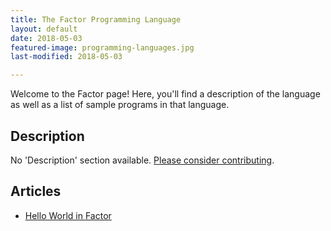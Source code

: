 ```yaml
---
title: The Factor Programming Language
layout: default
date: 2018-05-03
featured-image: programming-languages.jpg
last-modified: 2018-05-03

---
```


Welcome to the Factor page! Here, you'll find a description of the language as well as a list of sample programs in that language.

## Description

No 'Description' section available. [Please consider contributing](https://github.com/TheRenegadeCoder/sample-programs-website).

## Articles

- [Hello World in Factor](https://sampleprograms.io/projects/hello-world/factor)